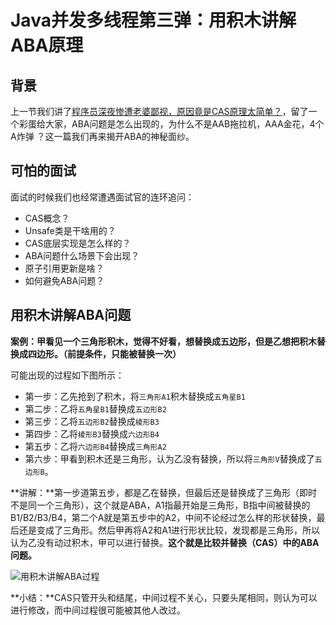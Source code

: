# Java并发多线程第三弹：用积木讲解ABA原理

## 背景

上一节我们讲了[程序员深夜惨遭老婆鄙视，原因竟是CAS原理太简单？](https://juejin.im/post/6863799243182702599)，留了一个彩蛋给大家，ABA问题是怎么出现的，为什么不是AAB拖拉机，AAA金花，4个A炸弹 ？这一篇我们再来揭开ABA的神秘面纱。

## 可怕的面试

面试的时候我们也经常遭遇面试官的连环追问：

- CAS概念？
- Unsafe类是干啥用的？
- CAS底层实现是怎么样的？
- ABA问题什么场景下会出现？
- 原子引用更新是啥？
- 如何避免ABA问题？

## 用积木讲解ABA问题

**案例：甲看见一个三角形积木，觉得不好看，想替换成五边形，但是乙想把积木替换成四边形。（前提条件，只能被替换一次）**

可能出现的过程如下图所示：

- 第一步：乙先抢到了积木，将`三角形A1`积木替换成`五角星B1`
- 第二步：乙将`五角星B1`替换成`五边形B2`
- 第三步：乙将`五边形B2`替换成`棱形B3`
- 第四步：乙将`棱形B3`替换成`六边形B4`
- 第五步：乙将`六边形B4`替换成`三角形A2 `
- 第六步：甲看到积木还是三角形，认为乙没有替换，所以将`三角形V`替换成了`五边形B`。

**讲解：**第一步道第五步，都是乙在替换，但最后还是替换成了三角形（即时不是同一个三角形），这个就是ABA，A1指最开始是三角形，B指中间被替换的B1/B2/B3/B4，第二个A就是第五步中的A2，中间不论经过怎么样的形状替换，最后还是变成了三角形。然后甲再将A2和A1进行形状比较，发现都是三角形，所以认为乙没有动过积木，甲可以进行替换。**这个就是比较并替换（CAS）中的ABA问题。**

![用积木讲解ABA过程](http://cdn.jayh.club/blog/20200824/9n9k0GGAN9fO.png?imageslim)

**小结：**CAS只管开头和结尾，中间过程不关心，只要头尾相同，则认为可以进行修改，而中间过程很可能被其他人改过。









